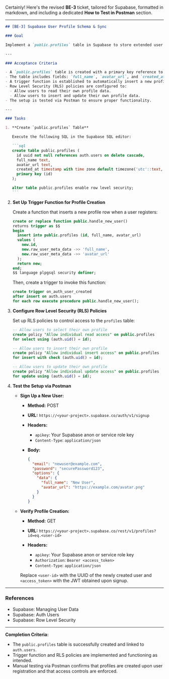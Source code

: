 Certainly! Here's the revised **BE-3** ticket, tailored for Supabase, formatted in markdown, and including a dedicated **How to Test in Postman** section.

---

````markdown
## [BE-3] Supabase User Profile Schema & Sync

### Goal

Implement a `public.profiles` table in Supabase to store extended user information, linked to the built-in `auth.users` table. This setup allows for storing additional user data (e.g., full name, avatar URL) while leveraging Supabase's authentication system.

---

### Acceptance Criteria

- A `public.profiles` table is created with a primary key reference to `auth.users.id`.
- The table includes fields: `full_name`, `avatar_url`, and `created_at`.
- A trigger function is established to automatically insert a new profile row upon user registration.
- Row Level Security (RLS) policies are configured to:
  - Allow users to read their own profile data.
  - Allow users to insert and update their own profile data.
- The setup is tested via Postman to ensure proper functionality.

---

### Tasks

1. **Create `public.profiles` Table**

   Execute the following SQL in the Supabase SQL editor:

   ```sql
   create table public.profiles (
     id uuid not null references auth.users on delete cascade,
     full_name text,
     avatar_url text,
     created_at timestamp with time zone default timezone('utc'::text, now()),
     primary key (id)
   );

   alter table public.profiles enable row level security;
   ```
````

2. **Set Up Trigger Function for Profile Creation**

   Create a function that inserts a new profile row when a user registers:

   ```sql
   create or replace function public.handle_new_user()
   returns trigger as $$
   begin
     insert into public.profiles (id, full_name, avatar_url)
     values (
       new.id,
       new.raw_user_meta_data ->> 'full_name',
       new.raw_user_meta_data ->> 'avatar_url'
     );
     return new;
   end;
   $$ language plpgsql security definer;
   ```

   Then, create a trigger to invoke this function:

   ```sql
   create trigger on_auth_user_created
   after insert on auth.users
   for each row execute procedure public.handle_new_user();
   ```

3. **Configure Row Level Security (RLS) Policies**

   Set up RLS policies to control access to the `profiles` table:

   ```sql
   -- Allow users to select their own profile
   create policy "Allow individual read access" on public.profiles
   for select using (auth.uid() = id);

   -- Allow users to insert their own profile
   create policy "Allow individual insert access" on public.profiles
   for insert with check (auth.uid() = id);

   -- Allow users to update their own profile
   create policy "Allow individual update access" on public.profiles
   for update using (auth.uid() = id);
   ```

4. **Test the Setup via Postman**

   - **Sign Up a New User:**

     - **Method:** POST
     - **URL:** `https://<your-project>.supabase.co/auth/v1/signup`
     - **Headers:**

       - `apikey`: Your Supabase anon or service role key
       - `Content-Type`: `application/json`

     - **Body:**

       ```json
       {
         "email": "newuser@example.com",
         "password": "securePassword123",
         "options": {
           "data": {
             "full_name": "New User",
             "avatar_url": "https://example.com/avatar.png"
           }
         }
       }
       ```

   - **Verify Profile Creation:**

     - **Method:** GET
     - **URL:** `https://<your-project>.supabase.co/rest/v1/profiles?id=eq.<user-id>`
     - **Headers:**

       - `apikey`: Your Supabase anon or service role key
       - `Authorization`: `Bearer <access_token>`
       - `Content-Type`: `application/json`

     Replace `<user-id>` with the UUID of the newly created user and `<access_token>` with the JWT obtained upon signup.

---

### References

- Supabase: Managing User Data
- Supabase: Auth Users
- Supabase: Row Level Security

---

**Completion Criteria:**

- The `public.profiles` table is successfully created and linked to `auth.users`.
- Trigger function and RLS policies are implemented and functioning as intended.
- Manual testing via Postman confirms that profiles are created upon user registration and that access controls are enforced.

```



```
